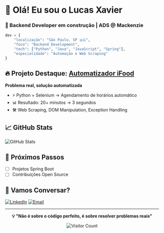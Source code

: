 # 👋 Olá! Eu sou o Lucas Xavier
### 🚀 Backend Developer em construção | ADS @ Mackenzie

```python
dev = {
    "localização": "São Paulo, SP 🇧🇷",
    "foco": "Backend Development", 
    "tech": ["Python", "Java", "JavaScript", "Spring"],
    "especialidade": "Automação e Web Scraping"
}
```

## 🔥 Projeto Destaque: [Automatizador iFood](ifood-agendador)
**Problema real, solução automatizada**
- ⚡ Python + Selenium → Agendamento de horários automático
- 📊 Resultado: 20+ minutos → 3 segundos
- 🛠️ Web Scraping, DOM Manipulation, Exception Handling

## 📈 GitHub Stats
![GitHub Stats](https://github-readme-stats.vercel.app/api?username=LucasXavG&theme=tokyonight&hide_border=true&include_all_commits=true&count_private=true)

## 🎯 Próximos Passos
- [ ] Projetos Spring Boot
- [ ] Contribuições Open Source

## 🤝 Vamos Conversar?

[![LinkedIn](https://img.shields.io/badge/LinkedIn-0077B5?style=for-the-badge&logo=linkedin&logoColor=white)](https://linkedin.com/in/lucas-xavier-2bb678203/)
[![Email](https://img.shields.io/badge/Email-D14836?style=for-the-badge&logo=gmail&logoColor=white)](mailto:lucaspessoni@outlook.com)

---

<div align="center">
  
**💡 "Não é sobre o código perfeito, é sobre resolver problemas reais"**

![Visitor Count](https://profile-counter.glitch.me/LucasXavG/count.svg)

</div>
